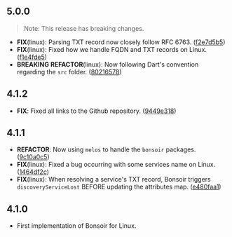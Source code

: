 ## 5.0.0

> Note: This release has breaking changes.

 - **FIX**(linux): Parsing TXT record now closely follow RFC 6763. ([f2e7d5b5](https://github.com/Skyost/Bonsoir/commit/f2e7d5b56ed0b418d3102bc3fbdf09162988f51c))
 - **FIX**(linux): Fixed how we handle FQDN and TXT records on Linux. ([f1e4fde5](https://github.com/Skyost/Bonsoir/commit/f1e4fde5ad6a5c9428dae488d77ed6c278cb5246))
 - **BREAKING** **REFACTOR**(linux): Now following Dart's convention regarding the `src` folder. ([80216578](https://github.com/Skyost/Bonsoir/commit/80216578502650e6a24535d257d42dc3aa04a864))

## 4.1.2

 - **FIX**: Fixed all links to the Github repository. ([9449e318](https://github.com/Skyost/Bonsoir/commit/9449e3185016d9531c4dfd8e46cc7bdbdbe563d0))

## 4.1.1

 - **REFACTOR**: Now using `melos` to handle the `bonsoir` packages. ([9c10a0c5](https://github.com/Skyost/Bonsoir/commit/9c10a0c588e407d80f7551ebb992e9b70b05da92))
 - **FIX**(linux): Fixed a bug occurring with some services name on Linux. ([1464df2c](https://github.com/Skyost/Bonsoir/commit/1464df2c359b406a518e1e929ffd5bda3aca33f8))
 - **FIX**(linux): When resolving a service's TXT record, Bonsoir triggers `discoveryServiceLost` BEFORE updating the attributes map. ([e480faa1](https://github.com/Skyost/Bonsoir/commit/e480faa1da20195e5a6c55da967f32fbc96f07c6))

## 4.1.0

* First implementation of Bonsoir for Linux.
